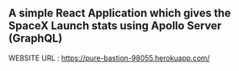 ## A simple React Application which gives the SpaceX Launch stats using Apollo Server (GraphQL)

WEBSITE URL : https://pure-bastion-98055.herokuapp.com/
